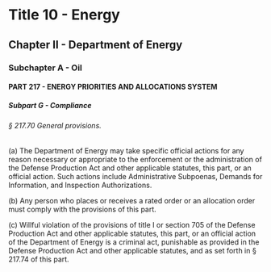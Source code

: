 
# Title 10 - Energy
## Chapter II - Department of Energy
### Subchapter A - Oil
#### PART 217 - ENERGY PRIORITIES AND ALLOCATIONS SYSTEM
##### Subpart G - Compliance
###### § 217.70 General provisions.

(a) The Department of Energy may take specific official actions for any reason necessary or appropriate to the enforcement or the administration of the Defense Production Act and other applicable statutes, this part, or an official action. Such actions include Administrative Subpoenas, Demands for Information, and Inspection Authorizations.

(b) Any person who places or receives a rated order or an allocation order must comply with the provisions of this part.

(c) Willful violation of the provisions of title I or section 705 of the Defense Production Act and other applicable statutes, this part, or an official action of the Department of Energy is a criminal act, punishable as provided in the Defense Production Act and other applicable statutes, and as set forth in § 217.74 of this part.
